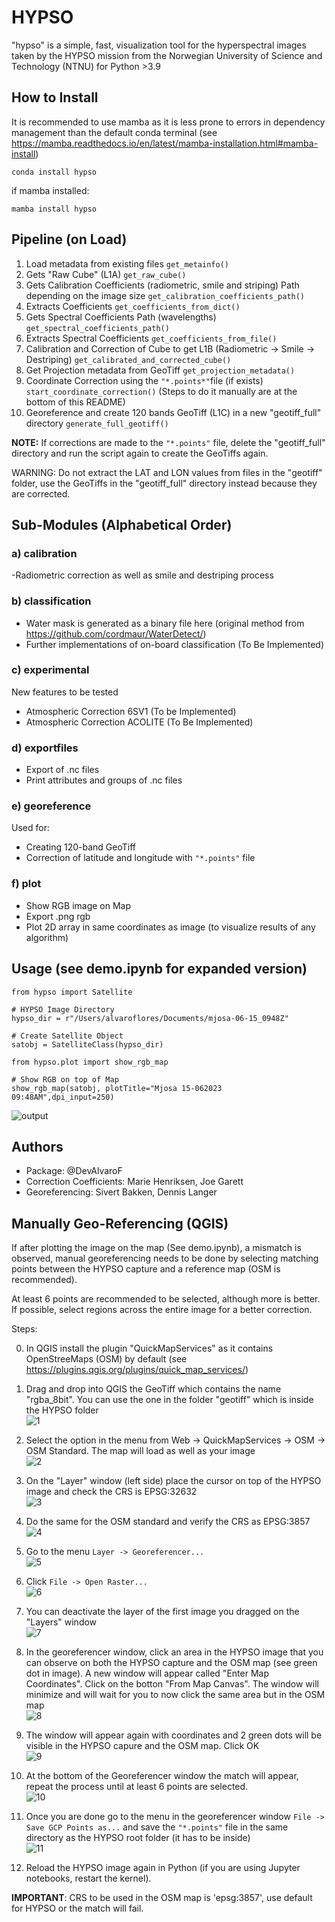 # HYPSO
"hypso" is a simple, fast, visualization tool for the hyperspectral
images taken by the HYPSO mission from the Norwegian University of Science and
Technology (NTNU) for Python >3.9

## How to Install
It is recommended to use mamba as it is less prone to errors in dependency management than the default conda terminal (see https://mamba.readthedocs.io/en/latest/mamba-installation.html#mamba-install)

```
conda install hypso
```

if mamba installed:
```
mamba install hypso
```

## Pipeline (on Load)
1. Load metadata from existing files `get_metainfo()`
2. Gets "Raw Cube" (L1A) `get_raw_cube()`
3. Gets Calibration Coefficients (radiometric, smile and striping) Path depending on the image size `get_calibration_coefficients_path()`
4. Extracts Coefficients `get_coefficients_from_dict()`
5. Gets Spectral Coefficients Path (wavelengths) `get_spectral_coefficients_path()`
6. Extracts Spectral Coefficients `get_coefficients_from_file()`
7. Calibration and Correction of Cube to get L1B (Radiometric -> Smile -> Destriping) `get_calibrated_and_corrected_cube()`
8. Get Projection metadata from GeoTiff `get_projection_metadata()`
9. Coordinate Correction using the `"*.points*"`file (if exists) `start_coordinate_correction()` (Steps to do it manually are at the bottom of this README)
10. Georeference and create 120 bands GeoTiff (L1C) in a new "geotiff_full" directory `generate_full_geotiff()`

**NOTE:** If corrections are made to the `"*.points"` file, delete the "geotiff_full" directory and run the script again to create the GeoTiffs again.

WARNING: Do not extract the LAT and LON values from files in the "geotiff" folder, use the GeoTiffs in the "geotiff_full" directory instead because they are corrected.
        

## Sub-Modules (Alphabetical Order)

### a) calibration
-Radiometric correction as well as smile and destriping process
### b) classification
- Water mask is generated as a binary file here (original method from https://github.com/cordmaur/WaterDetect/)
- Further implementations of on-board classification (To Be Implemented)
### c) experimental
New features to be tested
- Atmospheric Correction 6SV1 (To be Implemented)
- Atmospheric Correction ACOLITE (To Be Implemented)

### d) exportfiles
- Export of .nc files
- Print attributes and groups of .nc files
### e) georeference
Used for:
- Creating 120-band GeoTiff
- Correction of latitude and longitude with `"*.points"` file

### f) plot
- Show RGB image on Map
- Export .png rgb
- Plot 2D array in same coordinates as image (to visualize results of any algorithm)
## Usage (see demo.ipynb for expanded version)
```
from hypso import Satellite

# HYPSO Image Directory
hypso_dir = r"/Users/alvaroflores/Documents/mjosa-06-15_0948Z"

# Create Satellite Object
satobj = SatelliteClass(hypso_dir)

from hypso.plot import show_rgb_map

# Show RGB on top of Map
show_rgb_map(satobj, plotTitle="Mjosa 15-062023 09:48AM",dpi_input=250)
```
![output](https://github.com/NTNU-SmallSat-Lab/hypso-package/assets/87340855/44f939bb-9435-4688-9194-6b08b172fc36)


## Authors

- Package: @DevAlvaroF
- Correction Coefficients: Marie Henriksen, Joe Garett
- Georeferencing: Sivert Bakken, Dennis Langer

## Manually Geo-Referencing (QGIS)
If after plotting the image on the map (See demo.ipynb), a mismatch is observed, manual georeferencing needs to be done by selecting matching points between the HYPSO capture and a reference map (OSM is recommended).

At least 6 points are recommended to be selected, although more is better. If possible, select regions across the entire image for a better correction.

Steps:

0. In QGIS install the plugin "QuickMapServices" as it contains OpenStreeMaps (OSM) by default (see https://plugins.qgis.org/plugins/quick_map_services/)
1. Drag and drop into QGIS the GeoTiff which contains the name "rgba_8bit". You can use the one in the folder "geotiff" which is inside the HYPSO folder <br>
   ![1](https://github.com/NTNU-SmallSat-Lab/hypso-package/assets/87340855/8b7837e5-9555-4d02-a4ef-a1c6275e19bf)

2. Select the option in the menu from Web -> QuickMapServices -> OSM -> OSM Standard. The map will load as well as your image <br>
   ![2](https://github.com/NTNU-SmallSat-Lab/hypso-package/assets/87340855/9293deab-bff9-4c7f-9b4c-3ec000447a81) <br>


3. On the "Layer" window (left side) place the cursor on top of the HYPSO image and check the CRS is EPSG:32632 <br>
   ![3](https://github.com/NTNU-SmallSat-Lab/hypso-package/assets/87340855/753eec2b-671f-4f5e-b78c-3495eccad831) <br>


4. Do the same for the OSM standard and verify the CRS as EPSG:3857 <br>
   ![4](https://github.com/NTNU-SmallSat-Lab/hypso-package/assets/87340855/a8f6143d-ab89-4f17-b7b1-074bb4de0579) <br>

5. Go to the menu `Layer -> Georeferencer...`<br>
   ![5](https://github.com/NTNU-SmallSat-Lab/hypso-package/assets/87340855/0e234a16-d275-4ff9-94be-2d0dd753c239) <br>

6. Click `File -> Open Raster...` <br>
   ![6](https://github.com/NTNU-SmallSat-Lab/hypso-package/assets/87340855/254454fe-b43f-4fc5-b8cd-69126834da55) 

7. You can deactivate the layer of the first image you dragged on the "Layers" window <br>
   ![7](https://github.com/NTNU-SmallSat-Lab/hypso-package/assets/87340855/e94ad7d6-063a-4d2e-a661-54bdfee91630) <br>

8. In the georeferencer window, click an area in the HYPSO image that you can observe on both the HYPSO capture and the OSM map (see green dot in image). A new window will appear called "Enter Map Coordinates". Click on the botton "From Map Canvas". The window will minimize and will wait for you to now click the same area but in the OSM map <br>
   ![8](https://github.com/NTNU-SmallSat-Lab/hypso-package/assets/87340855/a5394d0a-56c0-4d54-ad25-7b560e901cee) <br>

9. The window will appear again with coordinates and 2 green dots will be visible in the HYPSO capure and the OSM map. Click OK <br>
    ![9](https://github.com/NTNU-SmallSat-Lab/hypso-package/assets/87340855/7ac6ba83-5df1-48b3-a9f0-a11f8cefb33f) <br>

10. At the bottom of the Georeferencer window the match will appear, repeat the process until at least 6 points are selected. <br>
    ![10](https://github.com/NTNU-SmallSat-Lab/hypso-package/assets/87340855/96153ad4-28ab-4725-8556-e2045ae02467) <br>

11. Once you are done go to the menu in the georeferencer window `File -> Save GCP Points as...` and save the `"*.points"` file in the same directory as the HYPSO root folder (it has to be inside) <br>
    ![11](https://github.com/NTNU-SmallSat-Lab/hypso-package/assets/87340855/e7842ec7-db2d-456f-8afe-f30682b87d02) <br>

12. Reload the HYPSO image again in Python (if you are using Jupyter notebooks, restart the kernel). <br>

**IMPORTANT**: CRS to be used in the OSM map is 'epsg:3857', use default for HYPSO or the match will fail.
